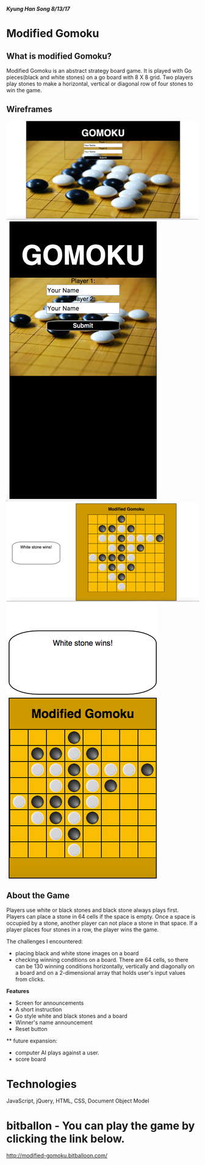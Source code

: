 ***Kyung Han Song 8/13/17***

# Modified Gomoku

## What is modified Gomoku?

  Modified Gomoku is an abstract strategy board game. It is played with 
  Go pieces(black and white stones) on a go board with 8 X 8 grid. 
  Two players play stones to make a horizontal, vertical or diagonal row of four stones to win the game.  

## Wireframes
![wireframes2](./images/landing-wireFrame.png)
![wireframes4](./images/landing-media.png)
![wireframes](./images/wireFrame.png)
![wireframes3](./images/wireFrame-media.png)

## About the Game
    
Players use white or black stones and black stone always plays first. 
Players can place a stone in 64 cells if the space is empty. Once a space is occupied by a stone,
another player can not place a stone in that space. If a player places four stones in a row, the player wins the game.  

The challenges I encountered:
- placing black and white stone images on a board
- checking winning conditions on a board. There are 64 cells, so there can be 
  130 winning conditions horizontally, vertically and diagonally on a board 
  and on a 2-dimensional array that holds user's input values from clicks. 
  

**Features**

- Screen for announcements
- A short instruction 
- Go style white and black stones and a board 
- Winner's name announcement
- Reset button


** future expansion: 
- computer AI plays against a user. 
- score board


# Technologies 
JavaScript, jQuery, HTML, CSS, Document Object Model

# bitballon - You can play the game by clicking the link below. 
http://modified-gomoku.bitballoon.com/


 
